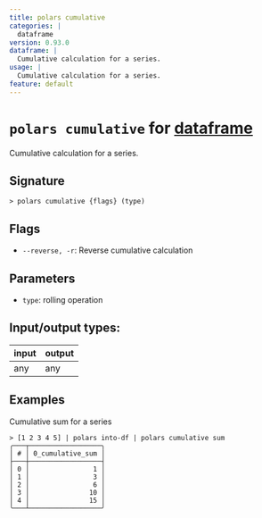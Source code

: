 ```yaml
---
title: polars cumulative
categories: |
  dataframe
version: 0.93.0
dataframe: |
  Cumulative calculation for a series.
usage: |
  Cumulative calculation for a series.
feature: default
---
```

<!-- This file is automatically generated. Please edit the command in https://github.com/nushell/nushell instead. -->

# `polars cumulative` for [dataframe](/commands/categories/dataframe.md)

<div class='command-title'>Cumulative calculation for a series.</div>

## Signature

```> polars cumulative {flags} (type)```

## Flags

 -  `--reverse, -r`: Reverse cumulative calculation

## Parameters

 -  `type`: rolling operation


## Input/output types:

| input | output |
| ----- | ------ |
| any   | any    |

## Examples

Cumulative sum for a series
```nu
> [1 2 3 4 5] | polars into-df | polars cumulative sum
╭───┬──────────────────╮
│ # │ 0_cumulative_sum │
├───┼──────────────────┤
│ 0 │                1 │
│ 1 │                3 │
│ 2 │                6 │
│ 3 │               10 │
│ 4 │               15 │
╰───┴──────────────────╯

```
